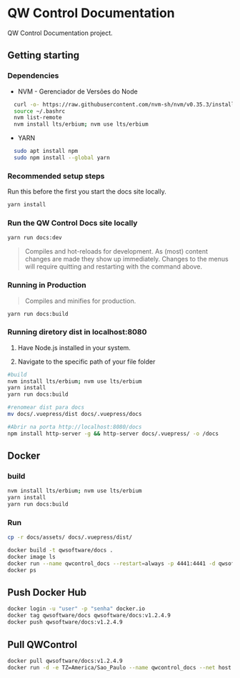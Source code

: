 # QW Control Documentation

QW Control Documentation project.

## Getting starting

### Dependencies

* NVM - Gerenciador de Versões do Node

```sh
  curl -o- https://raw.githubusercontent.com/nvm-sh/nvm/v0.35.3/install.sh | bash
  source ~/.bashrc
  nvm list-remote
  nvm install lts/erbium; nvm use lts/erbium
```

* YARN

```sh
  sudo apt install npm
  sudo npm install --global yarn
```

### Recommended setup steps

Run this before the first you start the docs site locally.

```sh
yarn install
```

### Run the QW Control Docs site locally

```sh
yarn run docs:dev
```

> Compiles and hot-reloads for development. As (most) content changes are made they show up immediately.  Changes to the menus will require quitting and restarting with the command above.

### Running in Production

> Compiles and minifies for production.

```sh
yarn run docs:build
```

### Running diretory dist in localhost:8080

1. Have Node.js installed in your system.

2. Navigate to the specific path of your file folder

```sh
#build
nvm install lts/erbium; nvm use lts/erbium
yarn install
yarn run docs:build

#renomear dist para docs
mv docs/.vuepress/dist docs/.vuepress/docs

#Abrir na porta http://localhost:8080/docs
npm install http-server -g && http-server docs/.vuepress/ -o /docs
```

## Docker

### build

```sh
nvm install lts/erbium; nvm use lts/erbium
yarn install
yarn run docs:build
```

### Run

```sh
cp -r docs/assets/ docs/.vuepress/dist/

docker build -t qwsoftware/docs .
docker image ls
docker run --name qwcontrol_docs --restart=always -p 4441:4441 -d qwsoftware/docs
docker ps
```

## Push Docker Hub

```sh
docker login -u "user" -p "senha" docker.io
docker tag qwsoftware/docs qwsoftware/docs:v1.2.4.9
docker push qwsoftware/docs:v1.2.4.9
```

## Pull QWControl

```sh
docker pull qwsoftware/docs:v1.2.4.9
docker run -d -e TZ=America/Sao_Paulo --name qwcontrol_docs --net host --privileged --restart=always qwsoftware/docs:v1.2.4.9
```
